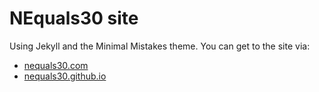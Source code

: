 # NEquals30 site

Using Jekyll and the Minimal Mistakes theme. You can get to the site via:

* [nequals30.com](https://nequals30.com)
* [nequals30.github.io](https://nequals30.github.io/)

